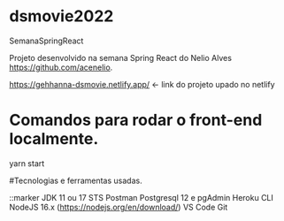 # dsmovie2022

 SemanaSpringReact 
 
 Projeto desenvolvido na semana Spring React do Nelio Alves https://github.com/acenelio.
 
 https://gehhanna-dsmovie.netlify.app/ <- link do projeto upado no netlify


# Comandos para rodar o front-end localmente.

yarn start 

#Tecnologias e ferramentas usadas.

::marker JDK 11 ou 17
STS
Postman
Postgresql 12 e pgAdmin
Heroku CLI
NodeJS 16.x (https://nodejs.org/en/download/)
VS Code
Git
